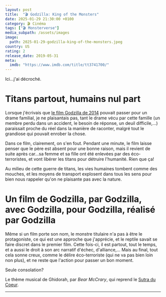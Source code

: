 ```yaml
---
layout: post
title:  "🎬 Godzilla: King of the Monsters"
date: 2025-01-29 21:30:00 +0100
category: 🎬 Cinéma
tags: ["🎬 Monsterverse"]
media_subpath: /assets/images
image:
  path: 2025-01-29-godzilla-king-of-the-monsters.jpeg
country: US
rating: 2
release_date: 2019-05-31
meta:
  imdb: "https://www.imdb.com/title/tt3741700/"
---
```


Ici...j'ai décroché.

# Titans partout, humains nul part

Lorsque j'écrivais que [le film Godzilla de 2014](/posts/godzilla-2014/) pouvait passer pour un drame familial, je ne plaisantais pas, tant le drame vécu par cette famille (un membre perdu dans un accident, le besoin de réponse, un deuil difficile,...) paraissait proche du réel dans la manière de raconter, malgré tout le grandiose qui pouvait enrober la chose.

Dans ce film, clairement, on s'en fout. Pendant une minute, le film laisse penser que le père est absent pour une bonne raison, mais il revient de suite après car...sa femme et sa fille ont été enlevées par des éco-terroristes, et vont libérer les titans pour détruire l'humanité. Rien que ça!

Au milieu de cette guerre de titans, les vies humaines tombent comme des mouches, et les moyens de transport explosent dans tous les sens pour bien nous rappeler qu'on ne plaisante pas avec la nature.

# Un film de Godzilla, par Godzilla, avec Godzilla, pour Godzilla, réalisé par Godzilla

Même si un film porte son nom, le monstre titulaire n'a pas à être le protagoniste, ce qui est une approche que j'apprécie, et le reptile savait se faire discret dans le premier film. Cette fois-ci, il est partout, tout le temps, et a aussi le droit à son arc narratif d'échec, d'alliance,... Mais au final, tout cela sonne creux, comme le délire éco-terroriste (qui ne va pas bien loin non plus), et ne reste que l'action pour passer un bon moment.

Seule consolation?

Le thème musical de Ghidorah, par *Bear McCrary*, qui reprend le [Sutra du Coeur](/posts/my-heart-sutra/).

* * *
